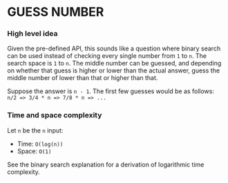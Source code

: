 # GUESS NUMBER

### High level idea

Given the pre-defined API, this sounds like a question where binary search can be used instead of checking every single number from `1` to `n`. The search space is `1` to `n`. The middle number can be guessed, and depending on whether that guess is higher or lower than the actual answer, guess the middle number of lower than that or higher than that.

Suppose the answer is `n - 1`. The first few guesses would be as follows: `n/2 => 3/4 * n => 7/8 * n => ...`

### Time and space complexity

Let `n` be the `n` input:

- Time: `O(log(n))` <br>
- Space: `O(1)` <br>

See the binary search explanation for a derivation of logarithmic time complexity.
